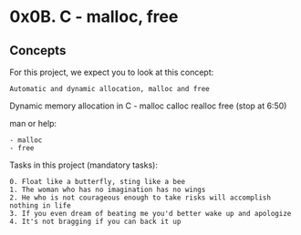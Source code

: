 # 0x0B. C - malloc, free
## Concepts
For this project, we expect you to look at this concept:
```
Automatic and dynamic allocation, malloc and free
```

Dynamic memory allocation in C - malloc calloc realloc free (stop at 6:50)

man or help:
```
- malloc
- free
```
Tasks in this project  (mandatory tasks):
```
0. Float like a butterfly, sting like a bee
1. The woman who has no imagination has no wings
2. He who is not courageous enough to take risks will accomplish nothing in life
3. If you even dream of beating me you'd better wake up and apologize
4. It's not bragging if you can back it up
```
